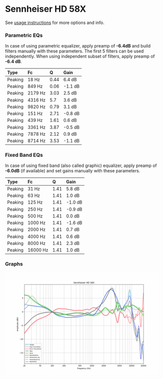 # Sennheiser HD 58X
See [usage instructions](https://github.com/jaakkopasanen/AutoEq#usage) for more options and info.

### Parametric EQs
In case of using parametric equalizer, apply preamp of **-6.4dB** and build filters manually
with these parameters. The first 5 filters can be used independently.
When using independent subset of filters, apply preamp of **-6.4 dB**.

| Type    | Fc      |    Q | Gain    |
|:--------|:--------|:-----|:--------|
| Peaking | 18 Hz   | 0.44 | 6.4 dB  |
| Peaking | 849 Hz  | 0.06 | -1.1 dB |
| Peaking | 2179 Hz | 3.03 | 2.5 dB  |
| Peaking | 4316 Hz | 5.7  | 3.6 dB  |
| Peaking | 9820 Hz | 0.79 | 3.1 dB  |
| Peaking | 151 Hz  | 2.71 | -0.8 dB |
| Peaking | 439 Hz  | 1.61 | 0.6 dB  |
| Peaking | 3361 Hz | 3.87 | -0.5 dB |
| Peaking | 7878 Hz | 2.12 | 0.9 dB  |
| Peaking | 8714 Hz | 3.53 | -1.1 dB |

### Fixed Band EQs
In case of using fixed band (also called graphic) equalizer, apply preamp of **-6.0dB**
(if available) and set gains manually with these parameters.

| Type    | Fc       |    Q | Gain    |
|:--------|:---------|:-----|:--------|
| Peaking | 31 Hz    | 1.41 | 5.8 dB  |
| Peaking | 63 Hz    | 1.41 | 1.0 dB  |
| Peaking | 125 Hz   | 1.41 | -1.0 dB |
| Peaking | 250 Hz   | 1.41 | -0.9 dB |
| Peaking | 500 Hz   | 1.41 | 0.0 dB  |
| Peaking | 1000 Hz  | 1.41 | -1.6 dB |
| Peaking | 2000 Hz  | 1.41 | 0.7 dB  |
| Peaking | 4000 Hz  | 1.41 | 0.6 dB  |
| Peaking | 8000 Hz  | 1.41 | 2.3 dB  |
| Peaking | 16000 Hz | 1.41 | 1.0 dB  |

### Graphs
![](./Sennheiser%20HD%2058X.png)